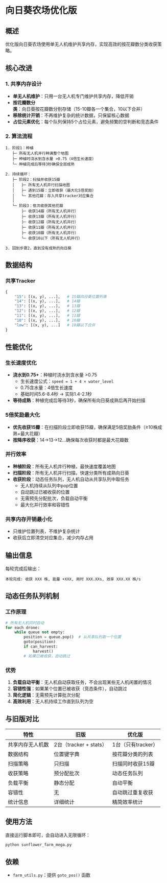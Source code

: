 # 向日葵农场优化版

## 概述

优化版向日葵农场使用单无人机维护共享内存，实现高效的按花瓣数分类收获策略。

## 核心改进

### 1. 共享内存设计
- **单无人机维护**：只用一台无人机专门维护共享内存，降低开销
- **按花瓣数分类**：向日葵按花瓣数分别存储（15-10瓣各一个集合，10以下合并）
- **移除统计开销**：不再维护复杂的统计数据，只保留核心数据
- **占位元素优化**：每个队列保持5个占位元素，避免频繁的空判断和竞态条件

### 2. 算法流程

```
1. 阶段1：种植
   ├─ 所有无人机并行种满整个地图
   ├─ 种植时浇水到含水量 >0.75（4倍生长速度）
   └─ 种植完成后等待3秒确保全部成熟

2. 持续循环：
   ├─ 阶段2：扫描并收获15瓣
   │   ├─ 所有无人机并行扫描地图
   │   ├─ 遇到15瓣：立即收获（最大化5倍奖励）
   │   └─ 其他花瓣：存入共享tracker对应集合
   │
   └─ 阶段3：依次收获其他花瓣
       ├─ 收获14瓣（所有无人机并行）
       ├─ 收获13瓣（所有无人机并行）
       ├─ 收获12瓣（所有无人机并行）
       ├─ 收获11瓣（所有无人机并行）
       ├─ 收获10瓣（所有无人机并行）
       └─ 收获10以下（所有无人机并行）

3. 回到步骤2，直到没有成熟的向日葵
```

## 数据结构

### 共享Tracker
```python
{
    "15": [(x, y), ...],   # 15瓣向日葵位置列表
    "14": [(x, y), ...],   # 14瓣
    "13": [(x, y), ...],   # 13瓣
    "12": [(x, y), ...],   # 12瓣
    "11": [(x, y), ...],   # 11瓣
    "10": [(x, y), ...],   # 10瓣
    "low": [(x, y), ...]   # 10瓣以下合并
}
```

## 性能优化

### 生长速度优化
- **浇水到0.75+**：种植时浇水到含水量 >0.75
  - 生长速度公式：`speed = 1 + 4 × water_level`
  - 0.75含水量：4倍生长速度
  - 基础时间5.6-8.4秒 → 实际1.4-2.1秒
- **等待成熟**：种植完成后等待3秒，确保所有向日葵成熟后再开始扫描

### 5倍奖励最大化
- **优先收获15瓣**：在扫描阶段立即收获15瓣，确保满足5倍奖励条件（≥10株成熟+最大花瓣）
- **按降序收获**：14→13→12...确保每次收获时都是最大花瓣数

### 并行效率
- **种植阶段**：所有无人机并行种植，最快速度覆盖地图
- **扫描阶段**：所有无人机并行扫描，快速分类所有成熟向日葵
- **收获阶段**：动态任务队列，无人机自动从共享队列中取任务
  - 无人机持续从队列中pop位置
  - 自动跳过已被收获的位置
  - 无需预先分配批次，负载自动平衡
  - 最大化并行效率和容错性

### 共享内存开销最小化
- 只维护位置列表，不维护复杂统计
- 收获后立即清空对应集合，减少内存占用

## 输出信息

每轮完成后输出：
```
本轮完成: 收获 XXX 株, 能量 +XXX, 用时 XXX.XXs, 效率 XXX.XX 株/s
```

## 动态任务队列机制

### 工作原理
```python
# 所有无人机同时启动
for each drone:
    while queue not empty:
        position = queue.pop()  # 从共享队列取一个位置
        goto(position)
        if can_harvest:
            harvest()
        # 如果已被收获，自动跳过
```

### 优势
1. **负载自动平衡**：无人机自动获取任务，不会出现某些无人机闲置的情况
2. **容错性强**：如果某个位置已被收获（竞态条件），自动跳过
3. **简化逻辑**：无需预先计算批次分配
4. **高效利用**：无人机持续工作直到队列为空

## 与旧版对比

| 特性 | 旧版 | 优化版 |
|------|------|--------|
| 共享内存无人机数 | 2台（tracker + stats） | 1台（只有tracker） |
| 数据结构 | 位置键字典 | 按花瓣分类的列表 |
| 扫描策略 | 只扫描 | 扫描同时收获15瓣 |
| 收获策略 | 预分配批次 | 动态任务队列 |
| 负载平衡 | 静态分配 | 自动平衡 |
| 容错性 | 无 | 自动跳过重复收获 |
| 统计信息 | 详细统计 | 精简效率统计 |

## 使用方法

直接运行脚本即可，会自动进入无限循环：

```python
python sunflower_farm_mega.py
```

## 依赖

- `farm_utils.py`：提供 `goto_pos()` 函数

